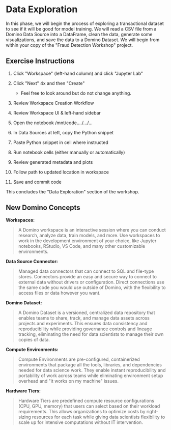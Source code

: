 # Data Exploration
In this phase, we will begin the process of exploring a transactional dataset to see if it will be good for model training. We will read a CSV file from a Domino Data Source into a DataFrame, clean the data, generate some visualizations, and save the data to a Domino Dataset. We will begin from within your copy of the "Fraud Detection Workshop" project.



## Exercise Instructions

1. Click "Workspace" (left-hand column) and click "Jupyter Lab"

2. Click "Next" 4x and then "Create"
   - Feel free to look around but do not change anything.

3. Review Workspace Creation Workflow

4. Review Workspace UI & left-hand sidebar

5. Open the notebook /mnt/code..../.../...

6. In Data Sources at left, copy the Python snippet

7. Paste Python snippet in cell where instructed

8. Run notebook cells (either manually or automatically)

9. Review generated metadata and plots

10. Follow path to updated location in workspace

11. Save and commit code

This concludes the "Data Exploration" section of the workshop.

## New Domino Concepts
**Workspaces:** 
> A Domino workspace is an interactive session where you can conduct research, analyze data, train models, and more. Use workspaces to work in the development environment of your choice, like Jupyter notebooks, RStudio, VS Code, and many other customizable environments.

**Data Source Connector:** 
> Managed data connectors that can connect to SQL and file-type stores.  Connectors provide an easy and secure way to connect to external data without drivers or configuration. Direct connections use the same code you would use outside of Domino, with the flexibility to access files or data however you want.

**Domino Dataset:**
> A Domino Dataset is a versioned, centralized data repository that enables teams to share, track, and manage data assets across projects and experiments. This ensures data consistency and reproducibility while providing governance controls and lineage tracking, eliminating the need for data scientists to manage their own copies of data.

**Compute Environments:**
> Compute Environments are pre-configured, containerized environments that package all the tools, libraries, and dependencies needed for data science work. They enable instant reproducibility and portability of work across teams while eliminating environment setup overhead and "it works on my machine" issues.

**Hardware Tiers:**
> Hardware Tiers are predefined compute resource configurations (CPU, GPU, memory) that users can select based on their workload requirements. This allows organizations to optimize costs by right-sizing resources for each task while giving data scientists flexibility to scale up for intensive computations without IT intervention.
